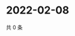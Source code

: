 # 2022-02-08

共 0 条

<!-- BEGIN WEIBO -->
<!-- 最后更新时间 Tue Feb 08 2022 19:10:28 GMT+0800 (China Standard Time) -->

<!-- END WEIBO -->
